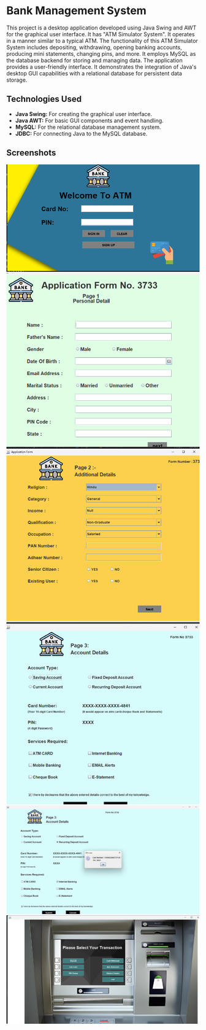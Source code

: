 
# Bank Management System

This project is a desktop application developed using Java Swing and AWT for the graphical user interface. It has "ATM Simulator System". It operates in a manner similar to a typical ATM. The functionality of this ATM Simulator System includes depositing, withdrawing, opening banking accounts, producing mini statements, changing pins, and more. It employs MySQL as the database backend for storing and managing data. The application provides a user-friendly interface. It demonstrates the integration of Java's desktop GUI capabilities with a relational database for persistent data storage.


## Technologies Used

- **Java Swing:** For creating the graphical user interface.
- **Java AWT:** For basic GUI components and event handling.
- **MySQL:** For the relational database management system.
- **JDBC:** For connecting Java to the MySQL database.

## Screenshots

![App Screenshot](https://github.com/Prateekshrivastava26/bank-Management-System/blob/main/Screenshot%20(347).png?raw=true)
![App Screenshot](https://github.com/Prateekshrivastava26/bank-Management-System/blob/main/Screenshot%20(348).png?raw=true)
![App Screenshot](https://github.com/Prateekshrivastava26/bank-Management-System/blob/main/Screenshot%20(349).png?raw=true)
![App Screenshot](https://github.com/Prateekshrivastava26/bank-Management-System/blob/main/Screenshot%20(350).png?raw=true)
![App Screenshot](https://github.com/Prateekshrivastava26/bank-Management-System/blob/main/Screenshot%20(351).png?raw=true)
![App Screenshot](https://github.com/Prateekshrivastava26/bank-Management-System/blob/main/Screenshot%20(352).png?raw=true)



